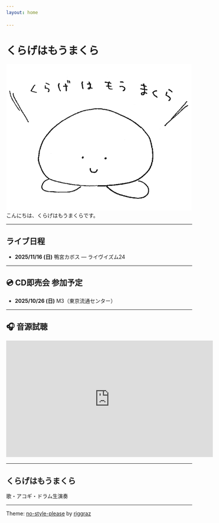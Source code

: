 ```yaml
---
layout: home

---
```


# くらげはもうまくら
<div align="center">
<img src="/assets/images/krgmkr.png" >
</div>
こんにちは、くらげはもうまくらです。  


---

##  ライブ日程
- **2025/11/16 (日)** 鴨宮カボス — ライヴイズム24

---

## 💿 CD即売会 参加予定
- **2025/10/26 (日)** M3（東京流通センター）  

---

## 🎧 音源試聴
<style>
.video-wrapper {
  position: relative;
  padding-bottom: 56.25%; /* 16:9 */
  height: 0;
  overflow: hidden;
  max-width: 100%;
}
.video-wrapper iframe {
  position: absolute;
  top: 0;
  left: 0;
  width: 100%;
  height: 100%;
}
</style>
<div align="center">
  <iframe width="560" height="315"
  src="https://www.youtube.com/embed/iMKMh75L3BY?si=0xEn-sZ2KAjJNBcJ"
  title="YouTube video player"
  frameborder="0"
  allow="accelerometer; autoplay; clipboard-write; encrypted-media; gyroscope; picture-in-picture"
  allowfullscreen></iframe>
</div>

---

## くらげはもうまくら
歌・アコギ・ドラム生演奏

---

Theme: [no-style-please](https://github.com/riggraz/no-style-please) by [riggraz](https://riggraz.dev)
